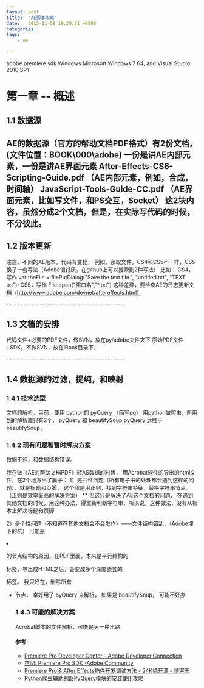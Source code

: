 ```yaml
---
layout: post
title:  "AE脚本攻略"
date:   2015-11-08 18:30:21 +0800
categories:  
tags:
    - ae
 
---
```


    
adobe premiere sdk
Windows
Microsoft Windows 7 64, and Visual Studio 2010 SP1

# 第一章 -- 概述 #
## 1.1 数据源 ##

AE的数据源（官方的帮助文档PDF格式）有2份文档，(文件位置：BOOK\000\adobe)
一份是讲AE内部元素，一份是讲AE界面元素
After-Effects-CS6-Scripting-Guide.pdf   （AE内部元素，例如，合成，时间轴）
JavaScript-Tools-Guide-CC.pdf   （AE界面元素，比如写文件，和PS交互，Socket）
这2块内容，虽然分成2个文档，但是，在实际写代码的时候，不分彼此。
--------------------------------------------

## 1.2 版本更新 ##

注意，不同的AE版本，代码有变化，
例如，读取文件，CS4和CS5不一样，CS5换了一套写法（Adobe很讨厌，在github上可以搜索到2种写法）
比如：
CS4，写作
var theFile = filePutDialog("Save the text file.", "untitled.txt", "TEXT txt");
CS5，写作
File.open("窗口名","*.txt") 
这种差异，要检查AE的日志更新文档（http://www.adobe.com/devnet/aftereffects.html）
    
    --------------------------------------------  
      
## 1.3 文档的安排 ##

代码文件+必要的PDF文件，做SVN，放在py/adobe文件夹下
原始PDF文件+SDK，不做SVN，放在iBook目录下，

    --------------------------------------------  

##  1.4 数据源的过滤，提纯，和映射 ##
 
###  1.4.1 技术选型 ###
文档的解析，目前，使用 python的 pyQuery （简写pq）
用python做爬虫，所用到的解析库只有2个， pyQuery 和 beautifySoup
pyQuery 远胜于 beautifySoup， 
 
###  1.4.2 现有问题和暂时解决方案 ###

数据不纯，和数据结构错误。

我在做《AE的帮助文档PDF》转AS数据的时候，  用Acrobat软件的导出的html文件，在2个地方出了篓子：
1）是共性问题（所有电子书的处理都会遇到这样的问题），就是标题和页脚，
这个我是用正则，找到字符串特征，替换字符串节点。（正则是效率最高的解决方案）
** 但这只是解决了AE这个文档的问题，
在遇到其他文档的时候，用这种办法，得重新判断字符串，所以说，这种做法，没有从根本上解决标题和页脚

2）是个性问题（不知道在其他文档会不会发作）——文件结构错乱，（Adobe埋下的坑）
可能是<li><p>的节点结构的原因，在PDF里面，本来是平行结构的<p>标签，导出成HTML之后，会变成多个深度嵌套的<p>标签。
我只好在，删除所有<ul><li>节点， 幸好用了 pyQuery 来解析， 如果是 beautifySoup， 可能不好办
  
###  1.4.3 可能的解决方案 ###

Acrobat脚本的文件解析，可能是另一种出路



#### 参考 ####
* [Premiere Pro Developer Center - Adobe Developer Connection](http://www.adobe.com/devnet/premiere/sdk/cc.html)
* [空间: Premiere Pro SDK -Adobe Community](https://forums.adobe.com/community/premiere/sdk/content?filterID=contentstatus[published]~objecttype~objecttype[thread])
* [Premiere Pro & After Effects插件开发调试方法 - 24K纯开源 - 博客园](http://www.cnblogs.com/csuftzzk/p/after_effects_debugging_in_visual_studio.html)
* [Python爬虫辅助利器PyQuery模块的安装使用攻略](http://www.jb51.net/article/82955.htm)